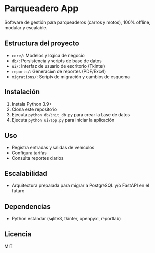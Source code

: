 # Parqueadero App

Software de gestión para parqueaderos (carros y motos), 100% offline, modular y escalable.

## Estructura del proyecto

- `core/`: Modelos y lógica de negocio
- `db/`: Persistencia y scripts de base de datos
- `ui/`: Interfaz de usuario de escritorio (Tkinter)
- `reports/`: Generación de reportes (PDF/Excel)
- `migrations/`: Scripts de migración y cambios de esquema

## Instalación

1. Instala Python 3.9+
2. Clona este repositorio
3. Ejecuta `python db/init_db.py` para crear la base de datos
4. Ejecuta `python ui/app.py` para iniciar la aplicación

## Uso
- Registra entradas y salidas de vehículos
- Configura tarifas
- Consulta reportes diarios

## Escalabilidad
- Arquitectura preparada para migrar a PostgreSQL y/o FastAPI en el futuro

## Dependencias
- Python estándar (sqlite3, tkinter, openpyxl, reportlab)

## Licencia
MIT
